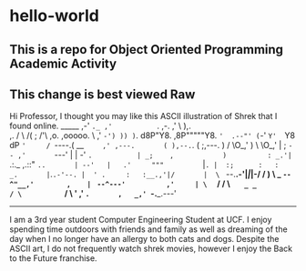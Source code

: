 # hello-world
This is a repo for Object Oriented Programming Academic Activity
----------------------------------------------------------------
This change is best viewed Raw
----------------------------------------------------------------
Hi Professor, I thought you may like this ASCII illustration of Shrek that I found online.
                      _____
                   ,-'     `._
                 ,'           `.        ,-.
               ,'               \       ),.\
     ,.       /                  \     /(  \;
    /'\\     ,o.        ,ooooo.   \  ,'  `-')
    )) )`. d8P"Y8.    ,8P"""""Y8.  `'  .--"'
   (`-'   `Y'  `Y8    dP       `'     /
    `----.(   __ `    ,' ,---.       (
           ),--.`.   (  ;,---.        )
          / \O_,' )   \  \O_,'        |
         ;  `-- ,'       `---'        |
         |    -'         `.           |
        _;    ,            )          :
     _.'|     `.:._   ,.::" `..       |
  --'   |   .'     """         `      |`.
        |  :;      :   :     _.       |`.`.-'--.
        |  ' .     :   :__.,'|/       |  \
        `     \--.__.-'|_|_|-/        /   )
         \     \_   `--^"__,'        ,    |
          `    `--^---'          ,'     |
          \  `                    /      /
           \   `    _ _          /
            \           `       /
             \           '    ,'
              `.       ,   _,'
                `-.___.---'

------------------------------------------------

I am a 3rd year student Computer Engineering Student at UCF. I enjoy spending time outdoors with friends and family as well as dreaming of the day when I no longer have an allergy to both cats and dogs. Despite the ASCII art, I do not frequently watch shrek movies, however I enjoy the Back to the Future franchise.
